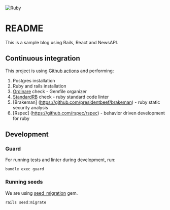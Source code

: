 ![Ruby](https://github.com/mauriciohodinkee/infinite_blog/workflows/Ruby/badge.svg)

# README

This is a sample blog using Rails, React and NewsAPI.
## Continuous integration

This project is using [Github actions](https://github.com/mauriciohodinkee/infinite_blog/actions) and performing:
1. Postgres installation
2. Ruby and rails installation
3. [Ordinare](https://github.com/nikolalsvk/ordinare) check - Gemfile organizer
4. [StandardRB](https://github.com/testdouble/standard) check - ruby standard code linter
5. [Brakeman] (https://github.com/presidentbeef/brakeman) - ruby static security analysis
6. [Rspec] (https://github.com/rspec/rspec) - behavior driven development for ruby

## Development

### Guard

For running tests and linter during development, run:

`bundle exec guard`
### Running seeds

We are using [seed_migration](https://github.com/harrystech/seed_migration) gem.

`rails seed:migrate`